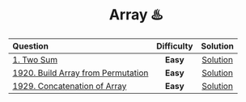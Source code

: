 <div align ="center">
  
  # Array ♨️
  
  | Question |Difficulty| Solution |
  | :------- | :------: | :------: |
  | [1. Two Sum](https://leetcode.com/problems/two-sum/) |**Easy**| [Solution](https://git.io/JPrPL)|
  | [1920. Build Array from Permutation](https://leetcode.com/problems/build-array-from-permutation/) | **Easy** |[Solution](https://git.io/JPyMN)
  | [1929. Concatenation of Array](https://leetcode.com/problems/concatenation-of-array/) | **Easy** | [Solution](https://git.io/JPHKo)
</div>
  

